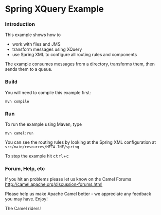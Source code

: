 # Spring XQuery Example

### Introduction
This example shows how to

 * work with files and JMS
 * transform messages using XQuery
 * use Spring XML to configure all routing rules and components

The example consumes messages from a directory, transforms them, then sends
them to a queue.

### Build
You will need to compile this example first:

	mvn compile

### Run
To run the example using Maven, type

	mvn camel:run

You can see the routing rules by looking at the Spring XML configuration
at `src/main/resources/META-INF/spring`

To stop the example hit <kbd>ctrl</kbd>+<kbd>c</kbd>


### Forum, Help, etc

If you hit an problems please let us know on the Camel Forums
	<http://camel.apache.org/discussion-forums.html>

Please help us make Apache Camel better - we appreciate any feedback you may
have.  Enjoy!



The Camel riders!
